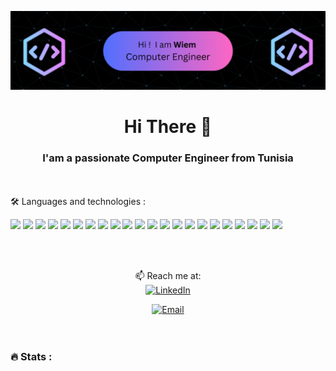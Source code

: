 ![logo](https://github.com/mseddiwiem/MseddiWiem/blob/8cc316d8b8a6c4d503bd7e5a4ded9d6362493b53/logo.png)
<h1 align="center">Hi There 👋</h1>
<h3 align="center">I'am a passionate Computer Engineer from Tunisia</h3>

<br> <br>
🛠 Languages and technologies : 

<code><a href="https:///" target="_blank"><img height="50" src="https://www.vectorlogo.zone/logos/linux/linux-ar21.svg"></a></code>
<code><a href="https://www.python.org/" target="_blank"><img height="50" src="https://www.vectorlogo.zone/logos/python/python-ar21.svg"></a></code>
<code><a href="https://www.docker.com/" target="_blank"><img height="50" src="https://www.vectorlogo.zone/logos/docker/docker-ar21.svg"></a></code>
<code><a href="https://kubernetes.io/" target="_blank"><img height="50" src="https://www.vectorlogo.zone/logos/kubernetes/kubernetes-ar21.svg"></a></code>
<code><a  target="_blank"><img height="50" src="https://www.vectorlogo.zone/logos/gitlab/gitlab-ar21.svg"></a></code>
<code><a  target="_blank"><img height="50" src="https://www.vectorlogo.zone/logos/git-scm/git-scm-ar21.svg"></a></code>
<code><a target="_blank"><img height="50" src="https://www.vectorlogo.zone/logos/java/java-ar21.svg"></a></code>
<code><a  target="_blank"><img height="50" src="https://www.vectorlogo.zone/logos/hibernate/hibernate-ar21.svg"></a></code>
<code><a  target="_blank"><img height="50" src="https://www.vectorlogo.zone/logos/springio/springio-ar21.svg"></a></code>
<code><a target="_blank"><img height="50" src="https://www.vectorlogo.zone/logos/angular/angular-ar21.svg"></a></code>
<code><a  target="_blank"><img height="50" src="https://www.vectorlogo.zone/logos/getbootstrap/getbootstrap-ar21.svg"></a></code>
<code><a  target="_blank"><img height="50" src="https://www.vectorlogo.zone/logos/nodejs/nodejs-horizontal.svg"></a></code>
<code><a  target="_blank"><img height="50" src="https://www.vectorlogo.zone/logos/javascript/javascript-ar21.svg"></a></code>
<code><a  target="_blank"><img height="50" src="https://www.vectorlogo.zone/logos/w3_html5/w3_html5-ar21.svg"></a></code>
<code><a  target="_blank"><img height="50" src="https://www.vectorlogo.zone/logos/w3_css/w3_css-ar21.svg"></a></code>
<code><a target="_blank"><img height="50" src="https://www.vectorlogo.zone/logos/dotnet/dotnet-ar21.svg"></a></code>
<code><a  target="_blank"><img height="50" src="https://www.vectorlogo.zone/logos/mysql/mysql-ar21.svg"></a></code>
<code><a  target="_blank"><img height="50" src="https://www.vectorlogo.zone/logos/mongodb/mongodb-ar21.svg"></a></code>
<code><a  target="_blank"><img height="50" src="https://www.vectorlogo.zone/logos/postgresql/postgresql-ar21.svg"></a></code>
<code><a  target="_blank"><img height="50" src="https://www.vectorlogo.zone/logos/jenkins/jenkins-ar21.svg"></a></code>
<code><a  target="_blank"><img height="50" src="https://www.vectorlogo.zone/logos/grafana/grafana-ar21.svg"></a></code>
<code><a  target="_blank"><img height="50" src="https://www.vectorlogo.zone/logos/figma/figma-ar21.svg"></a></code>

<br><br>

<div align="center">

📫 Reach me at: <br>
<a href="https://www.linkedin.com/in/wiem-mseddi/" target="_blank">
  <img src="https://raw.githubusercontent.com/maurodesouza/profile-readme-generator/master/src/assets/icons/social/linkedin/default.svg" width="52" height="40" alt="LinkedIn">
</a>

<a href="mailto:wiem.mseddi@enis.tn" target="_blank">
  <img src="https://raw.githubusercontent.com/maurodesouza/profile-readme-generator/master/src/assets/icons/social/gmail/default.svg" width="52" height="40" alt="Email">
</a>


</div>  
<br><br>
<h3 align="left">🔥   Stats :</h3>
